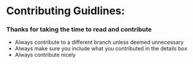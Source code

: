 # Contributing Guidlines:
### Thanks for taking the time to read and contribute
* Always contribute to a different branch unless deemed unnecessary
* Always make sure you include what you contributed in the details box
* Always contribute nicely
